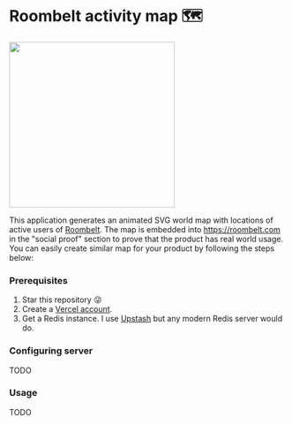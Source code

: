 # Roombelt activity map 🗺

<img src="https://maps.roombelt.com/roombelt.svg" height="300">

This application generates an animated SVG world map with locations of active users of [Roombelt](https://roombelt.com). The map is embedded into https://roombelt.com in the "social proof" section to prove that the product has real world usage. You can easily create similar map for your product by following the steps below:

### Prerequisites
1. Star this repository 😜
2. Create a [Vercel account](https://vercel.com/dashboard).
3. Get a Redis instance. I use [Upstash](https://www.upstash.com/) but any modern Redis server would do.

### Configuring server
TODO

### Usage 
TODO


